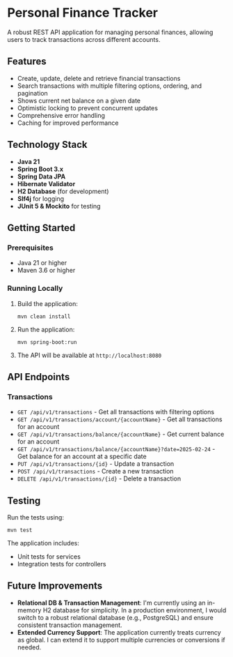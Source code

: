 # Personal Finance Tracker

A robust REST API application for managing personal finances, allowing users to track transactions across different accounts.

## Features

- Create, update, delete and retrieve financial transactions
- Search transactions with multiple filtering options, ordering, and pagination
- Shows current net balance on a given date
- Optimistic locking to prevent concurrent updates
- Comprehensive error handling
- Caching for improved performance

## Technology Stack

- **Java 21**
- **Spring Boot 3.x**
- **Spring Data JPA**
- **Hibernate Validator**
- **H2 Database** (for development)
- **Slf4j** for logging
- **JUnit 5 & Mockito** for testing

## Getting Started

### Prerequisites

- Java 21 or higher
- Maven 3.6 or higher

### Running Locally

1. Build the application:
   ```
   mvn clean install
   ```

2. Run the application:
   ```
   mvn spring-boot:run
   ```

3. The API will be available at `http://localhost:8080`

## API Endpoints

### Transactions

- `GET /api/v1/transactions` - Get all transactions with filtering options
- `GET /api/v1/transactions/account/{accountName}` - Get all transactions for an account
- `GET /api/v1/transactions/balance/{accountName}` - Get current balance for an account
- `GET /api/v1/transactions/balance/{accountName}?date=2025-02-24` - Get balance for an account at a specific date
- `PUT /api/v1/transactions/{id}` - Update a transaction
- `POST /api/v1/transactions` - Create a new transaction
- `DELETE /api/v1/transactions/{id}` - Delete a transaction

## Testing

Run the tests using:
```
mvn test
```

The application includes:
- Unit tests for services
- Integration tests for controllers

## Future Improvements

- **Relational DB & Transaction Management**: I'm currently using an in-memory H2 database for simplicity. In a production environment, I would switch to a robust relational database (e.g., PostgreSQL) and ensure consistent transaction management.
- **Extended Currency Support**: The application currently treats currency as global. I can extend it to support multiple currencies or conversions if needed.
